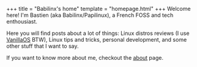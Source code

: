 +++
title = "Babilinx's home"
template = "homepage.html"
+++
Welcome here! I'm Bastien (aka Babilinx/Papilinux), a French FOSS and tech enthousiast.

Here you will find posts about a lot of things: Linux distros reviews (I use [VanillaOS](https://vanillaos.org/) BTW), Linux tips and tricks, personal development, and some other stuff that I want to say.

If you want to know more about me, checkout the [about](about) page.

